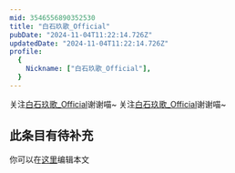 ```yaml
---
mid: 3546556890352530
title: "白石玖歌_Official"
pubDate: "2024-11-04T11:22:14.726Z"
updatedDate: "2024-11-04T11:22:14.726Z"
profile:
  {
    Nickname: ["白石玖歌_Official"],
  }
---
```


关注[白石玖歌_Official](https://space.bilibili.com/3546556890352530)谢谢喵~ 关注[白石玖歌_Official](https://space.bilibili.com/3546556890352530)谢谢喵~

## 此条目有待补充
你可以在[这里](https://github.com/Yuhanawa/VTuber.ICU-Content/edit/master/v/白石玖歌_Official/index.md)编辑本文
